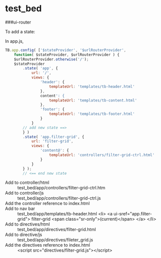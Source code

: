 # test_bed

###ui-router

To add a state:

In app.js,

```javascript
TB.app.config( ['$stateProvider', '$urlRouterProvider',
    function( $stateProvider, $urlRouterProvider ) {
    $urlRouterProvider.otherwise('/');
    $stateProvider
        .state( 'app', {
            url: '/',
            views: {
                'header': { 
                    templateUrl: 'templates/tb-header.html'
                },
                content': { 
                    templateUrl: 'templates/tb-content.html'
                },
                'footer': { 
                    templateUrl: 'templates/tb-footer.html'
                }
            }
        // add new state ==>
        } )
        .state( 'app.filter-grid', {
            url: 'filter-grid',
            views: {
                'content@': {
                    templateUrl: 'controllers/filter-grid-ctrl.html'
                }
            }
        } );
        // <== end new state
```
<dl>
    <dt>Add to controller/html</dt>
    <dd>test_bed/app/controllers/filter-grid-ctrl.htm<dd>
    <dt>Add to controller/js</dt>
    <dd>test_bed/app/controllers/filter-grid-ctrl.js</dd>
    <dt>Add the controller reference to index.html</dt> 
    <dd><script src="controllers/filter-grid-ctrl.js"></script></dd>
    <dt>Add to nav bar</dt>
    <dd>test_bed/app/templates/tb-header.html
        &lt;li&gt;
            &lt;a ui-sref="app.filter-grid"&gt;
                filter-grid &lt;span class="sr-only"&gt;(current)&lt;/span&gt;
            &lt;/a&gt;
        &lt;/li&gt;
    </dd>
    <dt>Add to directives/html</dt>
    <dd>test_bed/app/directives/filter-grid.html</dd>
    <dt>Add to directive/js</dt>
    <dd>test_bed/app/directives/fileter_grid.js</dd>
    <dt>Add the directives reference to index.html</dt>
    <dd>&lt;script src="directives/filter-grid.js"&gt;&lt;/script&gt;</dd>
</dl>
